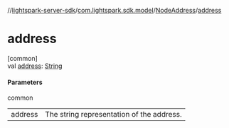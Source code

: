 //[lightspark-server-sdk](../../../index.md)/[com.lightspark.sdk.model](../index.md)/[NodeAddress](index.md)/[address](address.md)

# address

[common]\
val [address](address.md): [String](https://kotlinlang.org/api/latest/jvm/stdlib/kotlin/-string/index.html)

#### Parameters

common

| | |
|---|---|
| address | The string representation of the address. |
